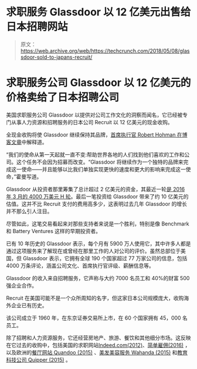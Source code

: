 # 求职服务 Glassdoor 以 12 亿美元出售给日本招聘网站 

> 原文：<https://web.archive.org/web/https://techcrunch.com/2018/05/08/glassdoor-sold-to-japans-recruit/>

# 求职服务公司 Glassdoor 以 12 亿美元的价格卖给了日本招聘公司

美国求职服务公司 Glassdoor 以提供对公司工作文化的洞察而闻名，它已经被专门从事人力资源和招聘服务的日本公司 Recruit 以 12 亿美元的现金收购。

全现金收购将使 Glassdoor 继续保持其品牌，[首席执行官 Robert Hohman 在博客文章](https://web.archive.org/web/20221230010409/https://www.glassdoor.com/blog/new-chapter/)中解释道。

“我们的使命从第一天起就一直不变:帮助世界各地的人们找到他们喜欢的工作和公司。这个任务不会因为招募而改变。“Glassdoor 将继续作为一个独特的品牌来完成这一使命——并且能够以比我们单独实现更快的速度和更大的影响来完成这一使命，”霍曼写道。

Glassdoor 从投资者那里筹集了总计超过 2 亿美元的资金，其最近一轮[是 2016 年 3 月的 4000 万美元 H 轮](https://web.archive.org/web/20221230010409/https://techcrunch.com/2016/06/03/glassdoor-raises-40m-valued-around-1b-to-bring-more-transparency-to-the-job-market/)。最后一笔投资给 Glassdoor 带来了约 10 亿美元的估值。这并不比 Recruit 支付的费用高多少，这表明过去几年 Glassdoor 的增长并不那么引人注目。

尽管如此，这笔交易看起来对那些支持者来说是一个胜利，特别是像 Benchmark 和 Battery Ventures 这样的早期投资者。

已有 10 年历史的 Glassdoor 表示，每个月有 5900 万人使用它，其中许多人都是通过这项服务来了解现在或曾经在那里工作的人对公司的评价。虽然总部位于美国，但 Glassdoor 表示，它拥有全球 190 个国家超过 77 万家公司的信息，包括 4000 万条评论，涵盖公司文化、首席执行官评级、薪酬信息等。

Glassdoor 的收入来自招聘服务，它声称与大约 7000 名员工和 40%的财富 500 强企业合作。

Recruit 在美国可能不是一个众所周知的名字，但这家日本公司规模庞大，收购海外企业已有历史。

该公司成立于 1960 年，在东京证券交易所上市，在 60 个国家拥有 45，000 名员工。

除了招聘和人力资源服务，它还经营房地产、旅游、餐饮和其他细分市场。这反映在它过去的收购中，包括美国的求职网站[Indeed.com(2012)](https://web.archive.org/web/20221230010409/https://techcrunch.com/2012/09/25/japans-recruit-co-acquires-indeed-com-to-extend-jobs-reach-from-us-to-asia/)、[简单雇佣(2016)](https://web.archive.org/web/20221230010409/https://techcrunch.com/2016/07/01/indeed-owner-recruit-holdings-confirms-acquisition-of-simply-hired/) ，以及欧洲的[餐厅网站 Quandoo (2015)](https://web.archive.org/web/20221230010409/https://techcrunch.com/2015/03/05/recruit-quandoo/) 、[美发美容服务 Wahanda (2015)](https://web.archive.org/web/20221230010409/https://techcrunch.com/2015/05/05/wahanda-exit/) 和[教育科技公司 Quipper (2015)](https://web.archive.org/web/20221230010409/http://thebridge.jp/en/2015/07/quipper-acquired-by-recruit-holdings) 。